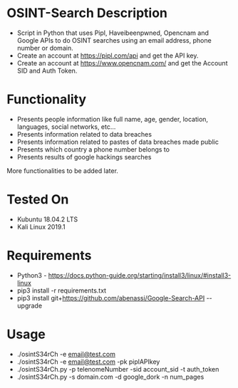 # OSINT-Search Description
- Script in Python that uses Pipl, Haveibeenpwned, Opencnam and Google APIs to do OSINT searches using an email address, phone number or domain.
- Create an account at https://pipl.com/api and get the API key.
- Create an account at https://www.opencnam.com/ and get the Account SID and Auth Token.

# Functionality

- Presents people information like full name, age, gender, location, languages, social networks, etc...
- Presents information related to data breaches
- Presents information related to pastes of data breaches made public
- Presents which country a phone number belongs to
- Presents results of google hackings searches

More functionalities to be added later.

# Tested On
- Kubuntu 18.04.2 LTS
- Kali Linux 2019.1

# Requirements

- Python3 - https://docs.python-guide.org/starting/install3/linux/#install3-linux
- pip3 install -r requirements.txt
- pip3 install git+https://github.com/abenassi/Google-Search-API --upgrade

# Usage

- ./osintS34rCh -e email@test.com
- ./osintS34rCh -e email@test.com -pk piplAPIkey
- ./osintS34rCh.py -p telenomeNumber -sid account_sid -t auth_token
- ./osintS34rCh.py -s domain.com -d google_dork -n num_pages
